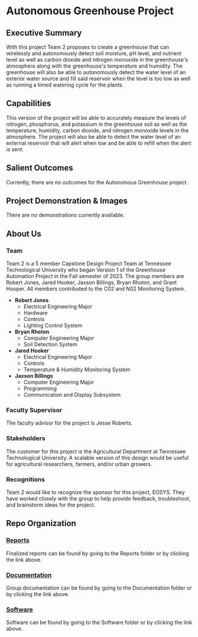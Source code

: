 # Autonomous Greenhouse Project

## Executive Summary

With this project Team 2 proposes to create a greenhouse that can wirelessly and autonomously detect soil moisture, pH level, and nutrient level as well as carbon dioxide and nitrogen monoxide in the greenhouse's atmosphere along with the greenhouse's temperature and humidity. The greenhouse will also be able to autonomously detect the water level of an exterior water source and fill said reservoir when the level is too low as well as running a timed watering cycle for the plants. 


## Capabilities

This version of the project will be able to accurately measure the levels of nitrogen, phosphorus, and potassium in the greenhouse soil as well as the temperature, humidity, carbon dioxide, and nitrogen monoxide levels in the atmosphere. The project will also be able to detect the water level of an external reservoir that will alert when low and be able to refill when the alert is sent.


## Salient Outcomes

Currently, there are no outcomes for the Autonomous Greenhouse project.

## Project Demonstration & Images

There are no demonstrations currently available.


## About Us

### Team


Team 2 is a 5 member Capstone Design Project Team at Tennessee Technological University who began Version 1 of the Greenhouse Automation Project in the Fall semester of 2023. The group members are Robert Jones, Jared Hooker, Jaxson Billings, Bryan Rhoton, and Grant Hooper. All members contributed to the C02 and N02 Monitoring System.
- **Robert Jones**
  - Electrical Engineering Major
  - Hardware
  - Controls
  - Lighting Control System
- **Bryan Rhoton**
  - Computer Engineering Major
  - Soil Detection System
- **Jared Hooker**
  - Electrical Engineering Major
  - Controls
  - Temperature & Humidity Monitoring System
- **Jaxson Billings**
  - Computer Engineering Major
  - Programming
  - Communication and Display Subsystem

### Faculty Supervisor

The faculty advisor for the project is Jesse Roberts.

### Stakeholders

The customer for this project is the Agricultural Department at Tennessee Technological University. A scalable version of this design would be useful for agricultural researchers, farmers, and/or urban growers.

### Recognitions

Team 2 would like to recognize the sponsor for this project, EOSYS. They have worked closely with the group to help provide feedback, troubleshoot, and brainstorm ideas for the project. 

## Repo Organization

### [Reports](https://github.com/RealityHertz/Greenhouse-Project/tree/main/Reports)

Finalized reports can be found by going to the Reports folder or by clicking the link above.

### [Documentation](https://github.com/RealityHertz/Greenhouse-Project/tree/main/Documentation)

Group documentation can be found by going to the Documentation folder or by clicking the link above.

### [Software](https://github.com/RealityHertz/Greenhouse-Project/tree/main/Software)

Software can be found by going to the Software folder or by clicking the link above.
